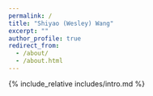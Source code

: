 ```yaml
---
permalink: /
title: "Shiyao (Wesley) Wang"
excerpt: ""
author_profile: true
redirect_from: 
  - /about/
  - /about.html
---
```


<span class='anchor' id='about-me'></span>
{% include_relative includes/intro.md %}

<!-- {% include_relative includes/news.md %}

{% include_relative includes/pub.md %}

{% include_relative includes/honers.md %}

{% include_relative includes/educations.md %} -->
